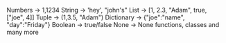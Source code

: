 Numbers -> 1,1234
String -> 'hey', "john's"
List -> [1, 2.3, "Adam", true, ["joe", 4]]
Tuple -> (1,3.5, "Adam")
Dictionary -> {"joe":"name", "day":"Friday"}
Boolean -> true/false
None -> None
functions, classes and many more 
